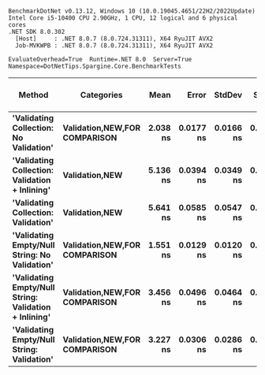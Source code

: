 ```

BenchmarkDotNet v0.13.12, Windows 10 (10.0.19045.4651/22H2/2022Update)
Intel Core i5-10400 CPU 2.90GHz, 1 CPU, 12 logical and 6 physical cores
.NET SDK 8.0.302
  [Host]     : .NET 8.0.7 (8.0.724.31311), X64 RyuJIT AVX2
  Job-MVKWPB : .NET 8.0.7 (8.0.724.31311), X64 RyuJIT AVX2

EvaluateOverhead=True  Runtime=.NET 8.0  Server=True  
Namespace=DotNetTips.Spargine.Core.BenchmarkTests  

```
| Method                                                | Categories                            | Mean     | Error     | StdDev    | StdErr    | Min      | Q1       | Median   | Q3       | Max      | Op/s          | CI99.9% Margin | Iterations | Kurtosis | MValue | Skewness | Rank | LogicalGroup | Baseline | Completed Work Items | Lock Contentions | Code Size | Exceptions | Allocated |
|------------------------------------------------------ |-------------------------------------- |---------:|----------:|----------:|----------:|---------:|---------:|---------:|---------:|---------:|--------------:|---------------:|-----------:|---------:|-------:|---------:|-----:|------------- |--------- |---------------------:|-----------------:|----------:|-----------:|----------:|
| **&#39;Validating Collection: No Validation&#39;**                | **Validation,**NEW**,**FOR COMPARISON**** | **2.038 ns** | **0.0177 ns** | **0.0166 ns** | **0.0043 ns** | **1.981 ns** | **2.038 ns** | **2.040 ns** | **2.045 ns** | **2.053 ns** | **490,775,916.1** |      **0.0177 ns** |      **15.00** |    **9.418** |  **2.000** |  **-2.6240** |    **2** | *****            | **No**       |                    **-** |                **-** |      **47 B** |          **-** |         **-** |
| **&#39;Validating Collection: Validation + Inlining&#39;**        | **Validation,**NEW****                    | **5.136 ns** | **0.0394 ns** | **0.0349 ns** | **0.0093 ns** | **5.052 ns** | **5.138 ns** | **5.150 ns** | **5.155 ns** | **5.161 ns** | **194,701,310.4** |      **0.0394 ns** |      **14.00** |    **3.938** |  **2.000** |  **-1.5833** |    **5** | *****            | **No**       |                    **-** |                **-** |     **283 B** |          **-** |         **-** |
| **&#39;Validating Collection: Validation&#39;**                   | **Validation,**NEW****                    | **5.641 ns** | **0.0585 ns** | **0.0547 ns** | **0.0141 ns** | **5.531 ns** | **5.616 ns** | **5.664 ns** | **5.678 ns** | **5.700 ns** | **177,262,884.3** |      **0.0585 ns** |      **15.00** |    **2.119** |  **2.000** |  **-0.9064** |    **6** | *****            | **No**       |                    **-** |                **-** |     **283 B** |          **-** |         **-** |
| **&#39;Validating Empty/Null String: No Validation&#39;**         | **Validation,**NEW**,**FOR COMPARISON**** | **1.551 ns** | **0.0129 ns** | **0.0120 ns** | **0.0031 ns** | **1.509 ns** | **1.553 ns** | **1.555 ns** | **1.556 ns** | **1.558 ns** | **644,718,369.3** |      **0.0129 ns** |      **15.00** |    **9.987** |  **2.000** |  **-2.8100** |    **1** | *****            | **No**       |                    **-** |                **-** |      **50 B** |          **-** |         **-** |
| **&#39;Validating Empty/Null String: Validation + Inlining&#39;** | **Validation,**NEW**,**FOR COMPARISON**** | **3.456 ns** | **0.0496 ns** | **0.0464 ns** | **0.0120 ns** | **3.346 ns** | **3.463 ns** | **3.475 ns** | **3.479 ns** | **3.501 ns** | **289,377,355.7** |      **0.0496 ns** |      **15.00** |    **3.141** |  **2.000** |  **-1.3064** |    **4** | *****            | **No**       |                    **-** |                **-** |     **213 B** |          **-** |         **-** |
| **&#39;Validating Empty/Null String: Validation&#39;**            | **Validation,**NEW**,**FOR COMPARISON**** | **3.227 ns** | **0.0306 ns** | **0.0286 ns** | **0.0074 ns** | **3.133 ns** | **3.223 ns** | **3.235 ns** | **3.240 ns** | **3.252 ns** | **309,872,966.4** |      **0.0306 ns** |      **15.00** |    **7.948** |  **2.000** |  **-2.2727** |    **3** | *****            | **No**       |                    **-** |                **-** |     **213 B** |          **-** |         **-** |
